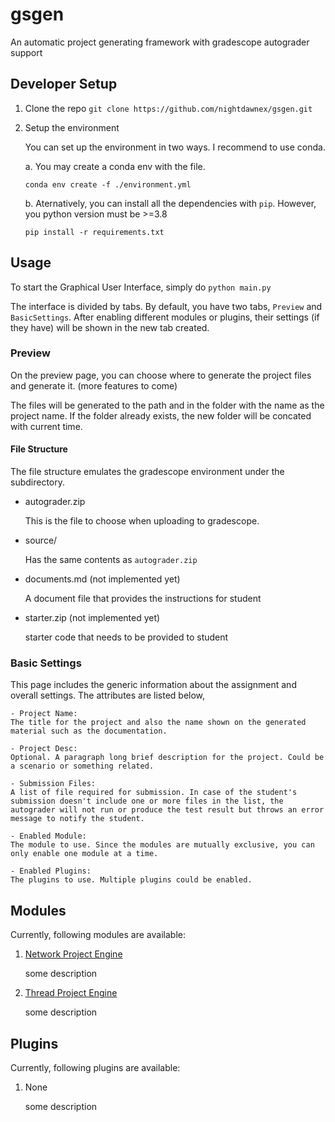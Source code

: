 # gsgen
An automatic project generating framework with gradescope autograder support
 
## Developer Setup

1. Clone the repo
    `git clone https://github.com/nightdawnex/gsgen.git`
2. Setup the environment

    You can set up the environment in two ways. I recommend to use conda.

    a. You may create a conda env with the file.
    ```
    conda env create -f ./environment.yml
    ```
    
    b. Aternatively, you can install all the dependencies with `pip`. However, you python version must be >=3.8

    ```
    pip install -r requirements.txt
    ```

## Usage
    
To start the Graphical User Interface, simply do ```python main.py```

The interface is divided by tabs. By default, you have two tabs, `Preview` and `BasicSettings`. After enabling different modules or plugins, their settings (if they have) will be shown in the new tab created. 

### Preview 
On the preview page, you can choose where to generate the project files and generate it. (more features to come)

The files will be generated to the path and in the folder with the name as the project name. If the folder already exists, the new folder will be concated with current time. 

#### File Structure
The file structure emulates the gradescope environment under the subdirectory. 
- autograder.zip
    
    This is the file to choose when uploading to gradescope.

- source/

    Has the same contents as `autograder.zip`

- documents.md (not implemented yet)

    A document file that provides the instructions for student

- starter.zip (not implemented yet)

    starter code that needs to be provided to student
### Basic Settings
This page includes the generic information about the assignment and overall settings. The attributes are listed below,

    - Project Name: 
    The title for the project and also the name shown on the generated material such as the documentation.

    - Project Desc: 
    Optional. A paragraph long brief description for the project. Could be a scenario or something related.

    - Submission Files: 
    A list of file required for submission. In case of the student's submission doesn't include one or more files in the list, the autograder will not run or produce the test result but throws an error message to notify the student.

    - Enabled Module: 
    The module to use. Since the modules are mutually exclusive, you can only enable one module at a time.

    - Enabled Plugins: 
    The plugins to use. Multiple plugins could be enabled.

## Modules
Currently, following modules are available:
1. [Network Project Engine]()
    
    some description

2. [Thread Project Engine]()

    some description

## Plugins
Currently, following plugins are available:
1. None

    some description
